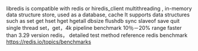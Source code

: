 libredis is compatible with redis or hiredis_client multithreading , in-memory data structure store, used as a database, cache  It supports data structures such as set get hset hget hgetall dbsize flushdb sync slaveof save quit   single thread set，get，4k pipeline benchmark  10％－20% range faster than 3.29 version redis， detailed test method reference redis benchmark https://redis.io/topics/benchmarks
